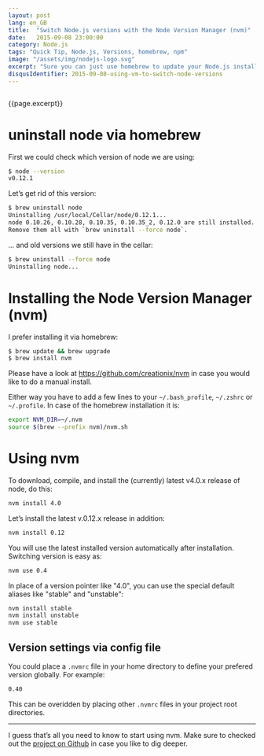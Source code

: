 ```yaml
---
layout: post
lang: en_GB
title:  "Switch Node.js versions with the Node Version Manager (nvm)"
date:   2015-09-08 23:00:00
category: Node.js
tags: "Quick Tip, Node.js, Versions, homebrew, npm"
image: "/assets/img/nodejs-logo.svg"
excerpt: "Sure you can just use homebrew to update your Node.js installation when there are new releases. It’s in fact very handy to do so. But beside the quirk when it comes to updating npm there is a method which makes switching Node.js version even easier. This became more important since the stable release of Node 4.0 which I like to use. But I have to be able to use a different Node version just in case thinks break with Node 4.0."
disqusIdentifier: 2015-09-08-using-vm-to-switch-node-versions
---
```


<div class="float-container">
    <img src="{{page.image}}" alt="" class="float-left">
    <div>
        <p>
          {{page.excerpt}}
        </p>
    </div>
</div>



# uninstall node via homebrew

First we could check which version of node we are using:

```bash
$ node --version
v0.12.1
```

Let’s get rid of this version:

```bash
$ brew uninstall node
Uninstalling /usr/local/Cellar/node/0.12.1...
node 0.10.26, 0.10.28, 0.10.35, 0.10.35_2, 0.12.0 are still installed.
Remove them all with `brew uninstall --force node`.
```

… and old versions we still have in the cellar:

```bash
$ brew uninstall --force node
Uninstalling node...
```



# Installing the Node Version Manager (nvm) 

I prefer installing it via homebrew:

```bash
$ brew update && brew upgrade
$ brew install nvm
```

Please have a look at <https://github.com/creationix/nvm> in case you would like to do a manual install.

Either way you have to add a few lines to your `~/.bash_profile`, `~/.zshrc` or `~/.profile`. In case of the homebrew installation it is:

```bash
export NVM_DIR=~/.nvm
source $(brew --prefix nvm)/nvm.sh
```

# Using nvm

To download, compile, and install the (currently) latest v4.0.x release of node, do this:

```bash
nvm install 4.0
```

Let’s install the latest v.0.12.x release in addition:

```bash
nvm install 0.12
```

You will use the latest installed version automatically after installation.
Switching version is easy as:

```bash
nvm use 0.4
```


In place of a version pointer like "4.0", you can use the special default aliases like "stable" and "unstable":

```bash
nvm install stable
nvm install unstable
nvm use stable
```

## Version settings via config file

You could place a `.nvmrc` file in your home directory to define your prefered version globally. For example:

```bash
0.40
```

This can be overidden by placing other `.nvmrc` files in your project root directories.

---

I guess that’s all you need to know to start using nvm. 
Make sure to checked out the [project on Github](https://github.com/creationix/nvm) in case you like to dig deeper.



